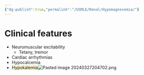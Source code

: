 ```yaml
---
{"dg-publish":true,"permalink":"/USMLE/Renal/Hypomagnesemia/"}
---
```


# Clinical features
- Neuromuscular excitability
	- Tetany, tremor
- Cardiac arrhythmias
- Hypocalcemia
- <span style="background:rgba(240, 200, 0, 0.2)">Hypokalemia</span>![Pasted image 20240327204702.png](/img/user/appendix/Pasted%20image%2020240327204702.png)
